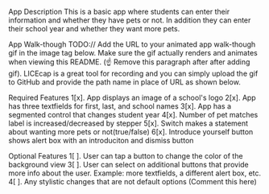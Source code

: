 App Description
This is a basic app where students can enter their information and whether they have pets or not. In addition they can enter their school year and whether they want more pets.

App Walk-though
TODO:// Add the URL to your animated app walk-though gif in the image tag below. Make sure the gif actually renders and animates when viewing this README. (☝️ Remove this paragraph after after adding gif). LICEcap is a great tool for recording and you can simply upload the gif to GitHub and provide the path name in place of URL as shown below.

Required Features
1[x]. App displays an image of a school's logo
2[x].  App has three textfields for first, last, and school names
3[x]. App has a segmented control that changes student year
4[x]. Number of pet matches label is increased/decreased by stepper
5[x]. Switch makes a statement about wanting more pets or not(true/false)
6[x]. Introduce yourself button shows alert box with an introduciton and dismiss button

Optional Features
1[ ]. User can tap a button to change the color of the background view
3[ ]. User can select on additional buttons that provide more info about the user. Example: more textfields, a different alert box, etc.
4[ ]. Any stylistic changes that are not default options (Comment this here)
